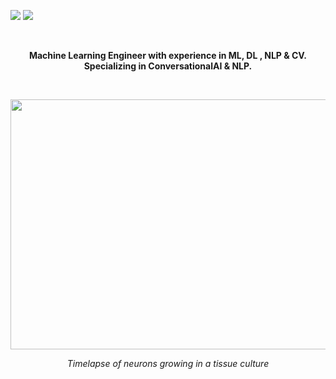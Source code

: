 
[<img src="https://img.shields.io/badge/-LinkedIn-blue?style=for-the-badge" />](https://www.linkedin.com/in/brandokoch/) 
[<img src="https://img.shields.io/badge/-Blog-red?style=for-the-badge" />](blog.brandokoch.com) 


<br>

<p align="center">
  <b>Machine Learning Engineer with experience in ML, DL , NLP & CV. Specializing in ConversationalAI & NLP.</b>
</p>


<br>

<p align="center">
  <img width="660" height="400" src="tenor.gif">
</p>

<p align="center">
  <i>Timelapse of neurons growing in a tissue culture</i>
</p>
